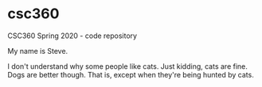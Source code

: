 # csc360
CSC360 Spring 2020 - code repository

My name is Steve.

I don't understand why some people like cats. Just kidding, cats are fine. Dogs are better though. That is, except when they're being hunted by cats.
